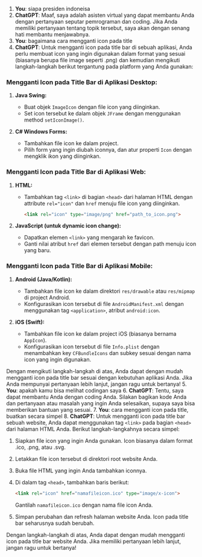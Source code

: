 1. **You**: siapa presiden indoneisa
2. **ChatGPT**: Maaf, saya adalah asisten virtual yang dapat membantu Anda dengan pertanyaan seputar pemrograman dan coding. Jika Anda memiliki pertanyaan tentang topik tersebut, saya akan dengan senang hati membantu menjawabnya.
3. **You**: bagaimana cara mengganti icon pada title
4. **ChatGPT**: Untuk mengganti icon pada title bar di sebuah aplikasi, Anda perlu membuat icon yang ingin digunakan dalam format yang sesuai (biasanya berupa file image seperti .png) dan kemudian mengikuti langkah-langkah berikut tergantung pada platform yang Anda gunakan:

### Mengganti Icon pada Title Bar di Aplikasi Desktop:
1. **Java Swing:**
   - Buat objek `ImageIcon` dengan file icon yang diinginkan.
   - Set icon tersebut ke dalam objek `JFrame` dengan menggunakan method `setIconImage()`.

2. **C# Windows Forms:**
   - Tambahkan file icon ke dalam project.
   - Pilih form yang ingin diubah iconnya, dan atur properti `Icon` dengan mengklik ikon yang diinginkan.

### Mengganti Icon pada Title Bar di Aplikasi Web:
1. **HTML:**
   - Tambahkan tag `<link>` di bagian `<head>` dari halaman HTML dengan attribute `rel="icon"` dan `href` menuju file icon yang diinginkan.
     ```html
     <link rel="icon" type="image/png" href="path_to_icon.png">
     ```

2. **JavaScript (untuk dynamic icon change):**
   - Dapatkan elemen `<link>` yang mengarah ke favicon.
   - Ganti nilai atribut `href` dari elemen tersebut dengan path menuju icon yang baru.

### Mengganti Icon pada Title Bar di Aplikasi Mobile:
1. **Android (Java/Kotlin):**
   - Tambahkan file icon ke dalam direktori `res/drawable` atau `res/mipmap` di project Android.
   - Konfigurasikan icon tersebut di file `AndroidManifest.xml` dengan menggunakan tag `<application>`, atribut `android:icon`.

2. **iOS (Swift):**
   - Tambahkan file icon ke dalam project iOS (biasanya bernama `AppIcon`).
   - Konfigurasikan icon tersebut di file `Info.plist` dengan menambahkan key `CFBundleIcons` dan subkey sesuai dengan nama icon yang ingin digunakan.

Dengan mengikuti langkah-langkah di atas, Anda dapat dengan mudah mengganti icon pada title bar sesuai dengan kebutuhan aplikasi Anda. Jika Anda mempunyai pertanyaan lebih lanjut, jangan ragu untuk bertanya!
5. **You**: apakah kamu bisa melihat codingan saya
6. **ChatGPT**: Tentu, saya dapat membantu Anda dengan coding Anda. Silakan bagikan kode Anda dan pertanyaan atau masalah yang ingin Anda selesaikan, supaya saya bisa memberikan bantuan yang sesuai.
7. **You**: cara mengganti icon pada title, buatkan secara simpel
8. **ChatGPT**: Untuk mengganti icon pada title bar sebuah website, Anda dapat menggunakan tag `<link>` pada bagian `<head>` dari halaman HTML Anda. Berikut langkah-langkahnya secara simpel:

1. Siapkan file icon yang ingin Anda gunakan. Icon biasanya dalam format .ico, .png, atau .svg.
   
2. Letakkan file icon tersebut di direktori root website Anda.

3. Buka file HTML yang ingin Anda tambahkan iconnya.

4. Di dalam tag `<head>`, tambahkan baris berikut:
   ```html
   <link rel="icon" href="namafileicon.ico" type="image/x-icon">
   ```

   Gantilah `namafileicon.ico` dengan nama file icon Anda.

5. Simpan perubahan dan refresh halaman website Anda. Icon pada title bar seharusnya sudah berubah.

Dengan langkah-langkah di atas, Anda dapat dengan mudah mengganti icon pada title bar website Anda. Jika memiliki pertanyaan lebih lanjut, jangan ragu untuk bertanya!